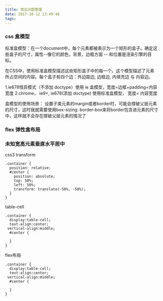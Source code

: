 ```yaml
---
title: 常见问题整理
date: 2017-10-12 13:49:48
tags:
---
```


### css 盒模型

标准盒模型：在一个document中，每个元素都被表示为一个矩形的盒子。确定这些盒子的尺寸，属性--像它的颜色，背景，边框方面 -- 和位置是渲染引擎的目标。

在CSS中，使用标准盒模型描述这些矩形盒子中的每一个。这个模型描述了元素所占空间的内容。每个盒子有四个边：外边距边, 边框边, 内填充边 与 内容边。

1.ie678怪异模式（不添加 doctype）使用 ie 盒模型，宽度=边框+padding+内容宽度
2.chrome， ie9+, ie678(添加 doctype) 使用标准盒模型， 宽度= 内容宽度

盒模型的使用场景：
设置子类元素的margin或者border时，可能会撑破父层元素的尺寸，这时我就需要使用box-sizing: border-box来将border包含进元素的尺寸中，这样就不会存在撑破父层元素的情况了


### flex 弹性盒布局

### 未知宽高元素垂直水平居中
css3 transform
``` less
.container {
  position: relative;
  #center {
    position: absolute;
    top: 50%;
    left: 50%;
    transform: translate(-50%, -50%);
  }
}
```

table-cell
``` less
.container {
  display:table-cell;
  text-align:center;
 vertical-align:middle;
  #center {

  }
}
```

flex布局
``` less
.container {
  display:table-cell;
  text-align:center;
 vertical-align:middle;
  #center {

  }
}
```
